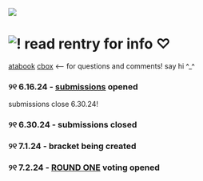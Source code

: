 ![](https://komarev.com/ghpvc/?username=ptskinbracket&style=flat&color=7f5b41) 

# ![!](https://i.postimg.cc/43mg7RNZ/IMG-0432.gif) read rentry for info ♡
[atabook](https://ptskinbracket.atabook.org/) [cbox](https://my.cbox.ws/ptskinbracket) <-- for questions and comments! say hi ^_^
### ୨୧ 6.16.24 - [submissions](https://forms.gle/tmdqDuMRtik5KeaC6) opened
  submissions close 6.30.24!
### ୨୧ 6.30.24 - submissions closed
### ୨୧ 7.1.24 - bracket being created
### ୨୧ 7.2.24 - [ROUND ONE](https://forms.gle/z9KU34sNgN9zvXsJ9) voting opened
